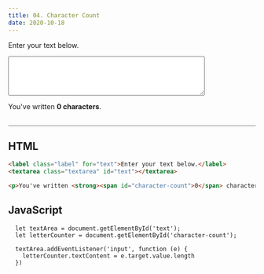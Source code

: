 ```yaml
---
title: 04. Character Count
date: 2020-10-18
---
```


<div class="output-container">

  <style type="text/css">
    .label {
    display: block;
    width: 100%;
    margin-bottom: 6px;
    }

    .textarea {
      min-width: 400px;
      min-height: 80px;
    }

     .textarea:focus {
      outline: none;
      box-shadow: 0 0 3px 1px #8e45ff;
    }
  </style>

  <label class="label" for="text">Enter your text below.</label>
  <textarea class="textarea" id="text"></textarea>

  <p>You've written <strong><span id="character-count">0</span> characters</strong>.</p>

  <script>
    let textArea = document.getElementById('text');
    let letterCounter = document.getElementById('character-count');
    
    textArea.addEventListener('input', function (e) {
      letterCounter.textContent = e.target.value.length
    })
  </script>

</div>

<div class="html-container" style="border-top: .5px solid grey; margin-top: 30px;">

## HTML

```HTML
<label class="label" for="text">Enter your text below.</label>
<textarea class="textarea" id="text"></textarea>

<p>You've written <strong><span id="character-count">0</span> characters</strong>.</p>
```

</div>
<div class="js-container">

## JavaScript

```JS
  let textArea = document.getElementById('text');
  let letterCounter = document.getElementById('character-count');
  
  textArea.addEventListener('input', function (e) {
    letterCounter.textContent = e.target.value.length
  })
```

</dvi>
